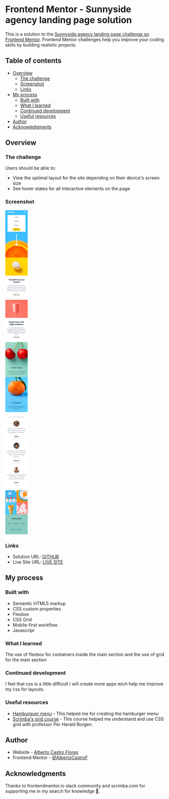 # Frontend Mentor - Sunnyside agency landing page solution

This is a solution to the [Sunnyside agency landing page challenge on Frontend Mentor](https://www.frontendmentor.io/challenges/sunnyside-agency-landing-page-7yVs3B6ef). Frontend Mentor challenges help you improve your coding skills by building realistic projects.

## Table of contents

- [Overview](#overview)
  - [The challenge](#the-challenge)
  - [Screenshot](#screenshot)
  - [Links](#links)
- [My process](#my-process)
  - [Built with](#built-with)
  - [What I learned](#what-i-learned)
  - [Continued development](#continued-development)
  - [Useful resources](#useful-resources)
- [Author](#author)
- [Acknowledgments](#acknowledgments)

## Overview

### The challenge

Users should be able to:

- View the optimal layout for the site depending on their device's screen size
- See hover states for all interactive elements on the page

### Screenshot

![preview](./projectSpecifications/images/screenshot.png)

### Links

- Solution URL: [GITHUB](https://github.com/AlbertoCastroF/sunnysideagencylandingpage)
- Live Site URL: [LIVE SITE](https://albertocastrof.github.io/sunnysideagencylandingpage/)

## My process

### Built with

- Semantic HTML5 markup
- CSS custom properties
- Flexbox
- CSS Grid
- Mobile-first workflow
- Javascript

### What I learned

The use of flexbox for containers inside the main section and the use of grid for the main section

### Continued development

I feel that css is a little difficult i will create more apps wich help me improve my css for layouts.

### Useful resources

- [Hamburguer menu](https://www.youtube.com/watch?v=ydZc17rlR5E) - This helped me for creating the hamburger menu
- [Scrimba's grid course](https://scrimba.com/learn/cssgrid) - This course helped me understand and use CSS grid with professor Per Harald Borgen.

## Author

- Website - [Alberto Castro Flores](https://www.linkedin.com/in/alberto-castro-flores-02007959/)
- Frontend Mentor - [@AlbertoCastroF](https://www.frontendmentor.io/profile/AlbertoCastroF)

## Acknowledgments

Thanks to frontendmentor.io slack community and scrimba.com for supporting me in my search for knowledge 🙏.
